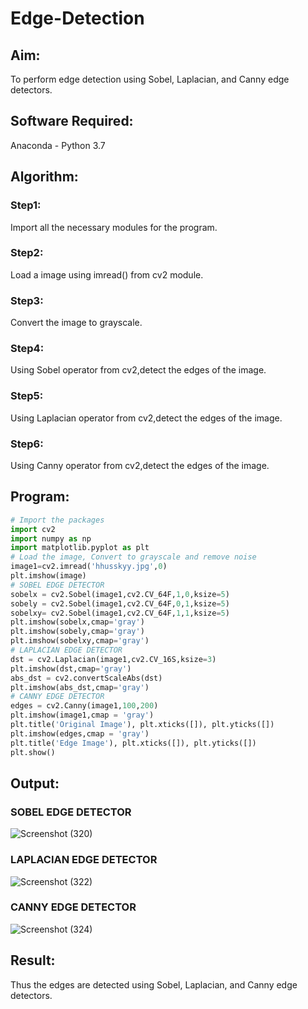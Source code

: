 # Edge-Detection
## Aim:
To perform edge detection using Sobel, Laplacian, and Canny edge detectors.

## Software Required:
Anaconda - Python 3.7

## Algorithm:
### Step1:
Import all the necessary modules for the program.

### Step2:
Load a image using imread() from cv2 module.

### Step3:
Convert the image to grayscale.

### Step4:
Using Sobel operator from cv2,detect the edges of the image.

### Step5:
Using Laplacian operator from cv2,detect the edges of the image.

### Step6:
Using Canny operator from cv2,detect the edges of the image.
 
## Program:

``` Python
# Import the packages
import cv2
import numpy as np
import matplotlib.pyplot as plt
# Load the image, Convert to grayscale and remove noise
image1=cv2.imread('hhusskyy.jpg',0)
plt.imshow(image)
# SOBEL EDGE DETECTOR
sobelx = cv2.Sobel(image1,cv2.CV_64F,1,0,ksize=5)
sobely = cv2.Sobel(image1,cv2.CV_64F,0,1,ksize=5)
sobelxy= cv2.Sobel(image1,cv2.CV_64F,1,1,ksize=5)
plt.imshow(sobelx,cmap='gray')
plt.imshow(sobely,cmap='gray')
plt.imshow(sobelxy,cmap='gray')
# LAPLACIAN EDGE DETECTOR
dst = cv2.Laplacian(image1,cv2.CV_16S,ksize=3)
plt.imshow(dst,cmap='gray')
abs_dst = cv2.convertScaleAbs(dst)
plt.imshow(abs_dst,cmap='gray')
# CANNY EDGE DETECTOR
edges = cv2.Canny(image1,100,200)
plt.imshow(image1,cmap = 'gray')
plt.title('Original Image'), plt.xticks([]), plt.yticks([])
plt.imshow(edges,cmap = 'gray')
plt.title('Edge Image'), plt.xticks([]), plt.yticks([])
plt.show()
```
## Output:
### SOBEL EDGE DETECTOR
![Screenshot (320)](https://user-images.githubusercontent.com/75235090/168481393-17727510-d422-46d8-8560-b8ac3584add0.png)


### LAPLACIAN EDGE DETECTOR
![Screenshot (322)](https://user-images.githubusercontent.com/75235090/168481463-fdbc4736-7fe0-4ef3-bb19-02a9330e2d18.png)

### CANNY EDGE DETECTOR
![Screenshot (324)](https://user-images.githubusercontent.com/75235090/168481640-f0d0e33c-99bd-4e00-835d-a3c559691454.png)

## Result:
Thus the edges are detected using Sobel, Laplacian, and Canny edge detectors.
